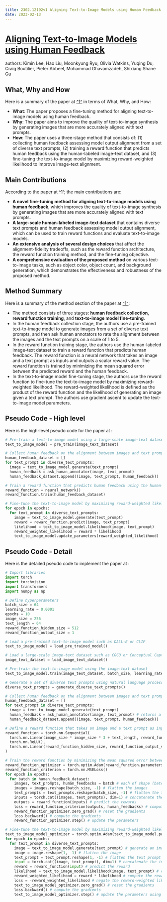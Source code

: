```yaml
---
title: 2302.12192v1 Aligning Text-to-Image Models using Human Feedback
date: 2023-02-13
---
```


# [Aligning Text-to-Image Models using Human Feedback](http://arxiv.org/abs/2302.12192v1)

authors: Kimin Lee, Hao Liu, Moonkyung Ryu, Olivia Watkins, Yuqing Du, Craig Boutilier, Pieter Abbeel, Mohammad Ghavamzadeh, Shixiang Shane Gu


## What, Why and How

[1]: https://arxiv.org/abs/2302.12192 "[2302.12192] Aligning Text-to-Image Models using Human Feedback - arXiv.org"
[2]: https://arxiv.org/pdf/2302.12192v1.pdf "arXiv.org"
[3]: http://export.arxiv.org/abs/2305.12192v1 "[2305.12192v1] Volatility jumps and the classification of monetary ..."

Here is a summary of the paper at [^1^][1] in terms of What, Why, and How:

- **What**: The paper proposes a fine-tuning method for aligning text-to-image models using human feedback.
- **Why**: The paper aims to improve the quality of text-to-image synthesis by generating images that are more accurately aligned with text prompts.
- **How**: The paper uses a three-stage method that consists of: (1) collecting human feedback assessing model output alignment from a set of diverse text prompts, (2) training a reward function that predicts human feedback using the human-labeled image-text dataset, and (3) fine-tuning the text-to-image model by maximizing reward-weighted likelihood to improve image-text alignment.

## Main Contributions

[1]: https://arxiv.org/abs/2302.12192 "[2302.12192] Aligning Text-to-Image Models using Human Feedback - arXiv.org"
[2]: https://arxiv.org/pdf/2302.12192v1.pdf "arXiv.org"
[3]: http://export.arxiv.org/abs/2305.12192v1 "[2305.12192v1] Volatility jumps and the classification of monetary ..."

According to the paper at [^1^][1], the main contributions are:

- **A novel fine-tuning method for aligning text-to-image models using human feedback**, which improves the quality of text-to-image synthesis by generating images that are more accurately aligned with text prompts.
- **A large-scale human-labeled image-text dataset** that contains diverse text prompts and human feedback assessing model output alignment, which can be used to train reward functions and evaluate text-to-image models.
- **An extensive analysis of several design choices** that affect the alignment-fidelity tradeoffs, such as the reward function architecture, the reward function training method, and the fine-tuning objective.
- **A comprehensive evaluation of the proposed method** on various text-to-image tasks, such as object color, object count, and background generation, which demonstrates the effectiveness and robustness of the proposed method.

## Method Summary

[1]: https://arxiv.org/abs/2302.12192 "[2302.12192] Aligning Text-to-Image Models using Human Feedback - arXiv.org"
[2]: https://arxiv.org/pdf/2302.12192v1.pdf "arXiv.org"
[3]: http://export.arxiv.org/abs/2305.12192v1 "[2305.12192v1] Volatility jumps and the classification of monetary ..."

Here is a summary of the method section of the paper at [^1^][1]:

- The method consists of three stages: **human feedback collection**, **reward function training**, and **text-to-image model fine-tuning**.
- In the human feedback collection stage, the authors use a pre-trained text-to-image model to generate images from a set of diverse text prompts, and then ask human annotators to rate the alignment between the images and the text prompts on a scale of 1 to 5.
- In the reward function training stage, the authors use the human-labeled image-text dataset to train a reward function that predicts human feedback. The reward function is a neural network that takes an image and a text prompt as inputs and outputs a scalar reward value. The reward function is trained by minimizing the mean squared error between the predicted reward and the human feedback.
- In the text-to-image model fine-tuning stage, the authors use the reward function to fine-tune the text-to-image model by maximizing reward-weighted likelihood. The reward-weighted likelihood is defined as the product of the reward function and the likelihood of generating an image given a text prompt. The authors use gradient ascent to update the text-to-image model parameters.

## Pseudo Code - High level

Here is the high-level pseudo code for the paper at :

```python
# Pre-train a text-to-image model using a large-scale image-text dataset
text_to_image_model = pre_train(image_text_dataset)

# Collect human feedback on the alignment between images and text prompts
human_feedback_dataset = []
for text_prompt in diverse_text_prompts:
  image = text_to_image_model.generate(text_prompt)
  human_feedback = ask_human_annotator(image, text_prompt)
  human_feedback_dataset.append((image, text_prompt, human_feedback))

# Train a reward function that predicts human feedback using the human-labeled image-text dataset
reward_function = neural_network()
reward_function.train(human_feedback_dataset)

# Fine-tune the text-to-image model by maximizing reward-weighted likelihood
for epoch in epochs:
  for text_prompt in diverse_text_prompts:
    image = text_to_image_model.generate(text_prompt)
    reward = reward_function.predict(image, text_prompt)
    likelihood = text_to_image_model.likelihood(image, text_prompt)
    reward_weighted_likelihood = reward * likelihood
    text_to_image_model.update_parameters(reward_weighted_likelihood)
```

## Pseudo Code - Detail

Here is the detailed pseudo code to implement the paper at :

```python
# Import libraries
import torch
import torchvision
import transformers
import numpy as np

# Define hyperparameters
batch_size = 64
learning_rate = 0.0001
epochs = 10
image_size = 256
text_length = 64
reward_function_hidden_size = 512
reward_function_output_size = 1

# Load a pre-trained text-to-image model such as DALL-E or CLIP
text_to_image_model = load_pre_trained_model()

# Load a large-scale image-text dataset such as COCO or Conceptual Captions
image_text_dataset = load_image_text_dataset()

# Pre-train the text-to-image model using the image-text dataset
text_to_image_model.train(image_text_dataset, batch_size, learning_rate)

# Generate a set of diverse text prompts using natural language processing techniques such as paraphrasing or sampling
diverse_text_prompts = generate_diverse_text_prompts()

# Collect human feedback on the alignment between images and text prompts using a web interface or a crowdsourcing platform
human_feedback_dataset = []
for text_prompt in diverse_text_prompts:
  image = text_to_image_model.generate(text_prompt)
  human_feedback = ask_human_annotator(image, text_prompt) # returns a scalar value between 1 and 5
  human_feedback_dataset.append((image, text_prompt, human_feedback))

# Define a reward function that takes an image and a text prompt as inputs and outputs a scalar reward value
reward_function = torch.nn.Sequential(
  torch.nn.Linear(image_size * image_size * 3 + text_length, reward_function_hidden_size),
  torch.nn.ReLU(),
  torch.nn.Linear(reward_function_hidden_size, reward_function_output_size)
)

# Train the reward function by minimizing the mean squared error between the predicted reward and the human feedback
reward_function_optimizer = torch.optim.Adam(reward_function.parameters(), lr=learning_rate)
reward_function_criterion = torch.nn.MSELoss()
for epoch in epochs:
  for batch in human_feedback_dataset:
    images, text_prompts, human_feedbacks = batch # each of shape (batch_size,)
    images = images.reshape(batch_size, -1) # flatten the images
    text_prompts = text_prompts.reshape(batch_size, -1) # flatten the text prompts
    inputs = torch.cat((images, text_prompts), dim=1) # concatenate the images and text prompts along the feature dimension
    outputs = reward_function(inputs) # predict the rewards
    loss = reward_function_criterion(outputs, human_feedbacks) # compute the mean squared error loss
    reward_function_optimizer.zero_grad() # reset the gradients
    loss.backward() # compute the gradients
    reward_function_optimizer.step() # update the parameters

# Fine-tune the text-to-image model by maximizing reward-weighted likelihood using gradient ascent
text_to_image_model_optimizer = torch.optim.Adam(text_to_image_model.parameters(), lr=learning_rate)
for epoch in epochs:
  for text_prompt in diverse_text_prompts:
    image = text_to_image_model.generate(text_prompt) # generate an image from the text prompt
    image = image.reshape(1, -1) # flatten the image
    text_prompt = text_prompt.reshape(1, -1) # flatten the text prompt
    input = torch.cat((image, text_prompt), dim=1) # concatenate the image and text prompt along the feature dimension
    reward = reward_function(input) # predict the reward
    likelihood = text_to_image_model.likelihood(image, text_prompt) # compute the likelihood of generating the image given the text prompt
    reward_weighted_likelihood = reward * likelihood # compute the reward-weighted likelihood
    loss = -reward_weighted_likelihood # negate the reward-weighted likelihood to convert it to a loss function
    text_to_image_model_optimizer.zero_grad() # reset the gradients
    loss.backward() # compute the gradients
    text_to_image_model_optimizer.step() # update the parameters using gradient ascent

```